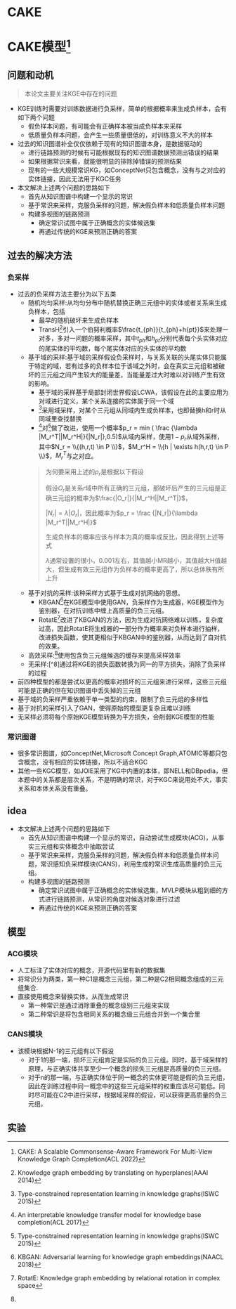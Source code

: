 # CAKE

# CAKE模型[^1]
## 问题和动机
> 本论文主要关注KGE中存在的问题
* KGE训练时需要对训练数据进行负采样，简单的根据概率来生成负样本，会有如下两个问题
    * 假负样本问题，有可能会有正确样本被当成负样本来采样
    * 低质量负样本问题，会产生一些质量很低的，对训练意义不大的样本
* 过去的知识图谱补全仅仅依赖于现有的知识图谱本身，是数据驱动的
    * 进行链路预测的时候有可能根据现有的知识图谱数据预测出错误的结果
    * 如果根据常识来看，就能很明显的排除掉错误的预测结果
    * 现有的一些大规模常识KG，如ConceptNet只包含概念，没有与之对应的实体链接，因此无法用于KGC任务
* 本文解决上述两个问题的思路如下
    * 首先从知识图谱中构建一个显示的常识
    * 基于常识来采样，克服负采样的问题，解决假负样本和低质量负样本问题
    * 构建多视图的链路预测
        * 确定常识试图中属于正确概念的实体候选集
        * 再通过传统的KGE来预测正确的答案

## 过去的解决方法
### 负采样
* 过去的负采样方法主要分为以下五类
    * 随机均匀采样:从均匀分布中随机替换正确三元组中的实体或者关系来生成负样本，包括
        * 最早的随机破坏来生成负样本
        * TransH[^2]引入一个伯努利概率$\frac{t_{ph}}{t_{ph}+h{pt}}$来处理一对多，多对一问题的概率采样，其中$t_{ph}$和${h_{pt}}$分别代表每个头实体对应的尾实体的平均数，每个尾实体对应的头实体的平均数
    * 基于域的采样:基于域的采样假设负采样时，与关系关联的头尾实体只能属于特定的域，若有过多的负样本位于该域之外时，会在真实三元组和被破坏的三元组之间产生较大的能量差，当能量差过大时难以对训练产生有效的影响。
        * 基于域的采样基于局部封闭世界假设LCWA，该假设在此的主要应用为对域进行定义，某个关系连接的实体属于同一个域
        * [^3]采用域采样，对某个三元组从同域内生成负样本，也即替换h和r时从同域里查找替换
        * [^4]对[^3]做了改进，使用一个概率$p_r = min ( \frac {\lambda |M_r^T||M_r^H|}{|N_r|},0.5)$从域内采样，使用$1-p_r$从域外采样，其中$N_r = \\{(h,r,t) \in P \\}$，$M_r^H = \\{h | \exists h(h,r,t) \in P \\}$，$M_r^T$与之对应。
        > 为何要采用上述的$p_r$是根据以下假设
        > 
        > 假设$O_r$是关系$r$域中所有正确的三元组，那破坏后产生的三元组是正确三元组的概率为$\frac{|O_r|}{|M_r^H||M_r^T|}$，
        >
        > $|N_r| = \lambda |O_r|$，因此概率为$p_r = \frac {|N_r|}{\lambda |M_r^T||M_r^H|}$
        > 
        > 生成负样本的概率应该与样本为真的概率成反比，因此得到上述等式
        > 
        > $\lambda$通常设置的很小，0.001左右，其值越小MR越小，其值越大H值越大，但生成有效三元组作为负样本的概率更高了，所以总体秩有所上升
    * 基于对抗的采样:该种采样方式基于生成对抗网络的思想。
        * KBGAN[^5]在KGE模型中使用GAN，负采样作为生成器，KGE模型作为鉴别器，在对抗训练中缠上高质量的负三元组。
        * RotatE[^6]改进了KBGAN的方法，因为生成对抗网络难以训练，复杂度过高，因此RotatE将生成器的一部分作为概率来对负样本进行抽样，改进损失函数，使其更相似于KBGAN中的鉴别器，从而达到了自对抗的效果。
    * 高效采样:[^7]使用包含负三元组候选的缓存来提高采样效率
    * 无采样:[^8]通过将KGE的损失函数转换为同一的平方损失，消除了负采样的过程
* 前四种模型的都是尝试以更高的概率对损坏的三元组来进行采样，这些三元组可能是正确的但在知识图谱中丢失掉的三元组
* 基于域的负采样严重依赖于单一类型的约束，限制了负三元组的多样性
* 基于对抗的采样引入了GAN，使得原始的模型更复杂且难以训练
* 无采样必须将每个原始KGE模型转换为平方损失，会削弱KGE模型的性能
### 常识图谱
* 很多常识图谱，如ConceptNet,Microsoft Concept Graph,ATOMIC等都只包含概念，没有相应的实体链接，所以不适合KGC
* 其他一些KGC模型，如JOIE采用了KG中内置的本体，即NELL和DBpedia，但本题中的关系都是层次关系，不是明确的常识，对于KGC来说用处不大，事实关系和本体关系没有重叠。

## idea
* 本文解决上述两个问题的思路如下
    * 首先从知识图谱中构建一个显示的常识，自动尝试生成模块(ACG)，从事实三元组和实体概念中抽取尝试
    * 基于常识来采样，克服负采样的问题，解决假负样本和低质量负样本问题，常识感知负采样模块(CANS)，利用生成的常识生成高质量的负三元组。
    * 构建多视图的链路预测
        * 确定常识试图中属于正确概念的实体候选集，MVLP模块从粗到细的方式进行链路预测，从常识的角度对候选对象进行过滤
        * 再通过传统的KGE来预测正确的答案
## 模型
### ACG模块
* 人工标注了实体对应的概念，开源代码里有新的数据集
* 将常识分为两类，第一种C1是概念三元组，第二种是C2相同概念组成的三元组集合.
* 直接使用概念来替换实体，从而生成常识
    * 第一种常识是通过消除重叠的概念级别三元组来实现
    * 第二种常识是将包含相同关系的概念级三元组合并到一个集合里
### CANS模块
* 该模块根据N-1的三元组有以下假设
    * 对于1的那一端，损坏三元组肯定是实际的负三元组。同时，基于域采样的原理，与正确实体共享至少一个概念的损失三元组是高质量的负三元组。
    * 对于n的那一端，与正确实体位于同一概念的实体更可能是假的负三元组，因此在训练过程中同一概念中的这些三元组采样的权重应该尽可能低。同时尽可能在C2中进行采样，根据域采样的假设，可以获得更高质量的负三元组。

## 实验

[^1]:CAKE: A Scalable Commonsense-Aware Framework For Multi-View Knowledge Graph Completion(ACL 2022)
[^2]:Knowledge graph embedding by translating on hyperplanes(AAAI 2014)
[^3]:Type-constrained representation learning in knowledge graphs(ISWC 2015)
[^4]:An interpretable knowledge transfer model for knowledge base completion(ACL 2017)
[^5]:KBGAN: Adversarial learning for knowledge graph embeddings(NAACL 2018)
[^6]:RotatE: Knowledge graph embedding by relational rotation in complex space
[^7]:

